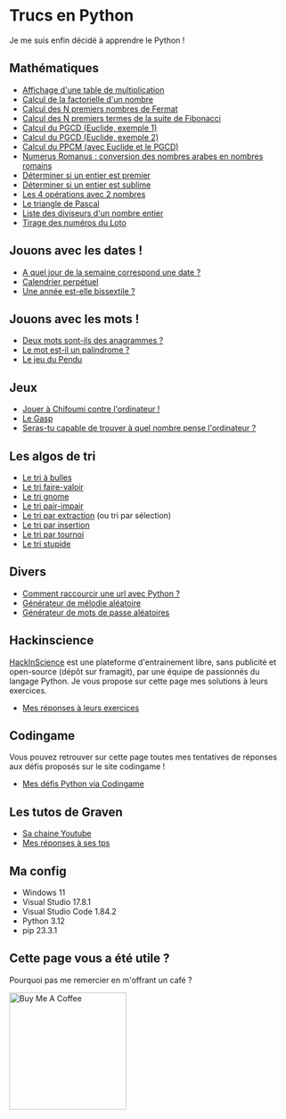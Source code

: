 # Trucs en Python

Je me suis enfin décidé à apprendre le Python !

## Mathématiques

* [Affichage d'une table de multiplication](https://github.com/AlexisAmand/python/blob/master/Maths/table.py)
* [Calcul de la factorielle d'un nombre](https://github.com/AlexisAmand/python/blob/master/Maths/factorielle.py)
* [Calcul des N premiers nombres de Fermat](https://github.com/AlexisAmand/python/blob/master/Maths/fermat.py)
* [Calcul des N premiers termes de la suite de Fibonacci](https://github.com/AlexisAmand/python/blob/master/Maths/fibonacci.py)
* [Calcul du PGCD (Euclide, exemple 1)](https://github.com/AlexisAmand/python/blob/master/Maths/euclide01.py)
* [Calcul du PGCD (Euclide, exemple 2)](https://github.com/AlexisAmand/python/blob/master/Maths/euclide02.py)
* [Calcul du PPCM (avec Euclide et le PGCD)](https://github.com/AlexisAmand/python/blob/master/Maths/ppcm.py)
* [Numerus Romanus : conversion des nombres arabes en nombres romains](https://github.com/AlexisAmand/python/blob/master/Maths/numerus-romanus.py)
* [Déterminer si un entier est premier](https://github.com/AlexisAmand/python/blob/master/Maths/premier.py)
* [Déterminer si un entier est sublime](https://github.com/AlexisAmand/python/blob/master/Maths/sublime.py)
* [Les 4 opérations avec 2 nombres](https://github.com/AlexisAmand/python/blob/master/Maths/4operations.py)
* [Le triangle de Pascal](https://github.com/AlexisAmand/python/blob/master/Maths/pascal.py)
* [Liste des diviseurs d'un nombre entier](https://github.com/AlexisAmand/python/blob/master/Maths/diviseurs.py)
* [Tirage des numéros du Loto](https://github.com/AlexisAmand/python/blob/master/Maths/loto.py)

## Jouons avec les dates !

* [A quel jour de la semaine correspond une date ?](https://github.com/AlexisAmand/python/blob/master/Dates/jour-semaine.py)
* [Calendrier perpétuel](https://github.com/AlexisAmand/python/blob/master/Dates/calendar.py)
* [Une année est-elle bissextile ?](https://github.com/AlexisAmand/python/blob/master/Dates/bissextile.py)

## Jouons avec les mots !

* [Deux mots sont-ils des anagrammes ?](https://github.com/AlexisAmand/python/blob/master/Mots/anagramme.py)
* [Le mot est-il un palindrome ?](https://github.com/AlexisAmand/python/blob/master/Mots/palindrome.py)
* [Le jeu du Pendu](https://github.com/AlexisAmand/python/blob/master/Mots/pendu.py)

## Jeux

* [Jouer à Chifoumi contre l'ordinateur !](https://github.com/AlexisAmand/python/blob/master/Games/chifoumi.py)
* [Le Gasp](https://github.com/AlexisAmand/python/blob/master/Games/Pygasp)
* [Seras-tu capable de trouver à quel nombre pense l'ordinateur ?](https://github.com/AlexisAmand/python/blob/master/Games/FindTheNumber.py)

## Les algos de tri

* [Le tri à bulles](https://github.com/AlexisAmand/python/blob/master/Tris/tri-bulles.py)
* [Le tri faire-valoir](https://github.com/AlexisAmand/python/blob/master/Tris/tri-faire-valoir.py)
* [Le tri gnome](https://github.com/AlexisAmand/python/blob/master/Tris/tri-gnome.py)
* [Le tri pair-impair](https://github.com/AlexisAmand/python/blob/master/Tris/tri-pair-impair.py)
* [Le tri par extraction](https://github.com/AlexisAmand/python/blob/master/Tris/tri-extraction.py) (ou tri par sélection)
* [Le tri par insertion](https://github.com/AlexisAmand/python/blob/master/Tris/tri-insertion.py)
* [Le tri par tournoi](https://github.com/AlexisAmand/python/blob/master/Tris/tri-tournoi.py)
* [Le tri stupide](https://github.com/AlexisAmand/python/blob/master/Tris/tri-stupide.py)

## Divers

* [Comment raccourcir une url avec Python ?](https://github.com/AlexisAmand/python/blob/master/Divers/pyshort.py)
* [Générateur de mélodie aléatoire](https://github.com/AlexisAmand/python/blob/master/Divers/generator.py)
* [Générateur de mots de passe aléatoires](https://github.com/AlexisAmand/python/blob/master/Divers/password-generator.py)

## Hackinscience

[HackInScience](https://www.hackinscience.org/) est une plateforme d'entrainement libre, sans publicité et open-source (dépôt sur framagit), par une équipe de passionnés du langage Python. Je vous propose sur cette page mes solutions à leurs exercices.

* [Mes réponses à leurs exercices](https://github.com/AlexisAmand/python/tree/master/Hackinscience)

## Codingame

Vous pouvez retrouver sur cette page toutes mes tentatives de réponses aux défis proposés sur le site codingame !

* [Mes défis Python via Codingame](https://github.com/AlexisAmand/Mes-trucs-en-python/tree/master/Codingame)

## Les tutos de Graven

* [Sa chaine Youtube](https://www.youtube.com/@Gravenilvectuto)
* [Mes réponses à ses tps](https://github.com/AlexisAmand/python/tree/master/TP%20Graven)

##  Ma config

* Windows 11
* Visual Studio 17.8.1   
* Visual Studio Code 1.84.2
* Python 3.12
* pip 23.3.1

## Cette page vous a été utile ?
Pourquoi pas me remercier en m'offrant un café ?

<a href="https://www.buymeacoffee.com/alexisamand" target="_blank"><img src="https://cdn.buymeacoffee.com/buttons/v2/default-blue.png" alt="Buy Me A Coffee" width="210" ></a>





